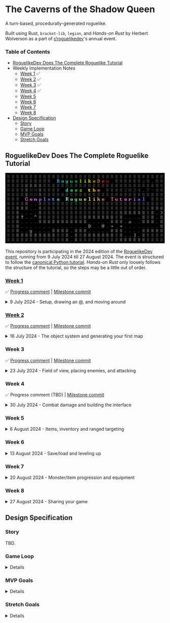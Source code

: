 # The Caverns of the Shadow Queen

A turn-based, procedurally-generated roguelike.

Built using Rust, `bracket-lib`, `legion`, and _Hands-on Rust_ by Herbert Wolverson as a part of [r/roguelikedev](https://old.reddit.com/r/roguelikedev)'s annual event.

### Table of Contents

- [RoguelikeDev Does The Complete Roguelike Tutorial](#roguelikedev-does-the-complete-roguelike-tutorial)
- Weekly Implementation Notes
	- [Week 1](#week-1) ✅
	- [Week 2](#week-2) ✅
	- [Week 3](#week-3) ✅
	- [Week 4](#week-4) ✅
	- [Week 5](#week-5)
	- [Week 6](#week-6)
	- [Week 7](#week-7)
	- [Week 8](#week-8)
- [Design Specification](#design-specification)
	- [Story](#story)
	- [Game Loop](#game-loop)
	- [MVP Goals](#mvp-goals)
	- [Stretch Goals](#stretch-goals)

## RoguelikeDev Does The Complete Roguelike Tutorial

![RoguelikeDev 2024 Logo](./assets/roguelikedev-2024.png)

This repository is participating in the 2024 edition of
the [RoguelikeDev event](https://old.reddit.com/r/roguelikedev/comments/1dt8bqm/roguelikedev_does_the_complete_roguelike_tutorial/),
running from 9 July 2024 till 27 August 2024. The event is structured to follow the [canonical Python tutorial](https://rogueliketutorials.com/tutorials/tcod/v2/). _Hands-on Rust_ only loosely follows the structure of the tutorial, so the steps may be a little out of order.

### [Week 1](https://old.reddit.com/r/roguelikedev/comments/1dz7bbg/roguelikedev_does_the_complete_roguelike_tutorial/)

✅ [Progress comment](https://old.reddit.com/r/roguelikedev/comments/1dz7bbg/roguelikedev_does_the_complete_roguelike_tutorial/lcvcfbm/) | [Milestone commit](https://github.com/avinashv/rl-cotsq/commit/87ebf7c68887df61bb9c8ef689c4b51ced5b0350)

<details>
<summary>9 July 2024 - Setup, drawing an @, and moving around</summary>

 - I have some experience with the [original tutorial](http://bfnightly.bracketproductions.com/rustbook/) that Herbert Wolverson made before this book. I find that so far, the book is easier for me to grasp as someone still relatively inexperienced with Rust.
 - The fact that I know that ECS is incoming means I already know that a major refactor is incoming which is frustration that I am going to face--at this point in the book I'd rather have just dealt with `legion` being implemented up-front.

</details>

### [Week 2](https://old.reddit.com/r/roguelikedev/comments/1e4qhsb/roguelikedev_does_the_complete_roguelike_tutorial/)

✅ [Progress comment](https://old.reddit.com/r/roguelikedev/comments/1e4qhsb/roguelikedev_does_the_complete_roguelike_tutorial/ldqor7i/) | [Milestone commit](https://github.com/avinashv/rl-cotsq/commit/d689405efaa4a4e0e579372c5e9d77839804e4e4)

<details>
<summary>16 July 2024 - The object system and generating your first map</summary>

 - Started work on this a bit early.
 - Map implementation was the boring rooms-and-corridors method that I really dislike, because it results in very unnatural structure generation. Reading ahead, I can see there are some more interesting approaches such as cellular automata later on, so I am not jumping ahead for now.
 - The implementation of a camera is quite straightforward.
 - Not following the original Python tutorial here at all, instead the book uses `legion` to provide ECS.
   - Injecting resources into the `World` is clever, and the way that the camera and map become a resource that a query result can interact with is very nice.

</details>

### Week 3

✅ [Progress comment](https://www.reddit.com/r/roguelikedev/comments/1eacxxc/roguelikedev_does_the_complete_roguelike_tutorial/lex0z4l/) | [Milestone commit](https://github.com/avinashv/rl-cotsq/commit/802957d5a91ca4398caf79f97840bf9b78971468)

<details>
<summary>23 July 2024 - Field of view, placing enemies, and attacking</summary>

 - FOV is implemented very late in this book, so I will leave that till the end.
   - I have enjoyed the implementation of FoV. I have definitely made changes to the systems presented in the book. Legion has a lovely `#[system(for_each)]` for querying automatically and I have used that in, for example, `fov.rs` which is now just a simple implementation compared to the book's quite complicated `iter` query.
   - I also don't really like the handling of monster AI in the book. I have instead kept the `MovingRandomly` system alive, and it has a breakout for if the player is visible, after which `ChasingPlayer` is active. The benefit of this is that if the player has, for example, stealth or invisibility, the monsters still behave in a reasonable manner, and don't just stand there. 
 - The ECS system shines in this simple situation--enemies are just defined and placed and all the tying together of rendering is already done.
 - Again, I just get the feeling there is a lot of refactoring that is going to be done later and typing all of this redundant code feels like busy-work when I know there is going to be some instruction like, "delete it".
 - I like the way state is managed, and a different system scheduler for each state is very interesting.
   - Once it is refactored into an intent-based system, **there is a bug**. `build_monster_scheduler()` doesn't call `collisions::collisions_system()` after the `movement::movement_system()` is called (as it is in the player's scheduler) and if you wait the monsters will eventually randomly find themselves on the player and in that move itself they should be destroyed. Currently they just sit on the player until a movement from the player is processed--and that movement has to be "wait".
   - This gets refactored out entirely as this entire system gets removed.

</details>

### Week 4

✅ Progress comment (TBD) | [Milestone commit](https://github.com/avinashv/rl-cotsq/commit/dea1fcddfaa28f97d5a3d468df2c1d62723c31d0)

<details>
<summary>30 July 2024 - Combat damage and building the interface</summary>

 - Doing everything here in [Week 3](#week-3).
 - The UI implementation in the book doesn't work for me. I've currently laid it out a bit more like a traditional roguelike with the pane along the bottom.
   - I also don't like the tooltip on mouse hover. I've currently got that showing in the pane as well.
 - Another week, another refactor. This time the deletion of `collisions.rs`. I am happy to see the intents system that was implemented with `WantsToMove` be reimplemented with `WantsToAttack`. This consistency is great.

</details>

### Week 5

<details>
<summary>6 August 2024 - Items, inventory and ranged targeting</summary>

TBC

</details>

### Week 6

<details>
<summary>13 August 2024 - Save/load and leveling up</summary>

TBC

</details>

### Week 7

<details>
<summary>20 August 2024 - Monster/item progression and equipment</summary>

TBC

</details>

### Week 8

<details>
<summary>27 August 2024 - Sharing your game</summary>

TBC

</details>

## Design Specification

### Story

TBD.

### Game Loop

<details>

- Enter dungeon level
- Explore, revealing the map
- Encounter enemies; fight or flee
- Find items to gain benefits
- Locate the exit to the level

</details>

### MVP Goals

<details>

- [x] Player can walk around
- [x] Create a basic procedural dungeon map
- [x] Player has field-of-view
- [x] Spawn monsters
- [x] Players can fight monsters
- [ ] Add items and inventory
- [x] Add a win condition
- [x] Game over when the player dies

</details>

### Stretch Goals

<details>

- [x] Camera system
- [ ] Bitset walls
- [x] Monsters have field-of-view
- [ ] Messaging log
- [ ] Entities have a basic finite state machine
- [x] Add more interesting dungeon designs
- [ ] Add dungeon themes
- [ ] Add multiple dungeon levels
- [ ] Add weapons
- [ ] Data-driven monster design
- [ ] Visual effects for combat
- [ ] Scoring system
- [ ] Sneaking system to see around corners
- [ ] More complex monster AI

</details>